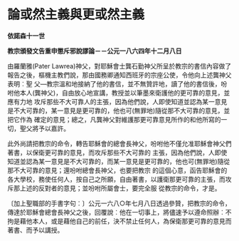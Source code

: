 # 論或然主義與更或然主義


**依諾森十一世**

**教宗頒發文告重申懲斥邪說謬論－－公元一八六四年十二月八日**





由羅蘭雅(Pater 
Lawrea)神父，對耶穌會士龔石勤神父所呈於教宗的書信內容做了報告之後，樞機主教們說，那由國務卿通知西班牙的宗座公使，令他向上述龔神父表明︰聖
父—教宗溫和地接納了他的書信，並不無贊許地，讀了他的書信後，吩咐他本人(龔神父)，自由放心地宣講，教授並以筆墨來衛護他的更可靠的意見，並應有力地
攻斥那些不大可靠人的主張，因為他們說，人即使知道並認為某一意見是不大可靠的，某一意見是更可靠的，他也可(無罪地)隨從那不大可靠的意見，並把它作為
確定的意見；總之，凡龔神父對維護那更可靠意見所作的和他所寫的一切，聖父將予以嘉許。

此外尚請把教宗的命令，轉告耶穌會的總會長神父，吩咐他不僅允准耶穌會神父們著書，以保衛更可靠的意見，而攻斥那些不大可靠的
主張，因為他們說，人即使知道並認為某一意見是不大可靠的，而某一意見是更可靠的，他也可(無罪地)隨從那不大可靠的意見；還吩咐總會長神父，也要把教宗
的這個心意，函告耶穌會的各大學校，務使任何人，按自己之所願，自由著書，以護衛那更可靠的主張，而攻斥那上述的反對者的意見；並吩咐所屬會士，要完全服
從教宗的命令，才是。

〔加上聖職部的手書字句︰〕公元一六八○年七月八日透過參贊，把教宗的命令，傳達於耶穌會總會長神父之後，回覆說︰他在一切事上，將儘速予以遵命照辦︰不拘是藉他本人，或是藉他自己的前任，決不禁止任何人，為保衛那更可靠的意見而著書、而予以講授。

